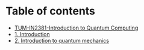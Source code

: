 # Table of contents

* [TUM-IN2381-Introduction to Quantum Computing](README.md)
* [1. Introduction](1-introduction-1.md)
* [2. Introduction to quantum mechanics](2-introduction-to-quantum-mechanics.md)


